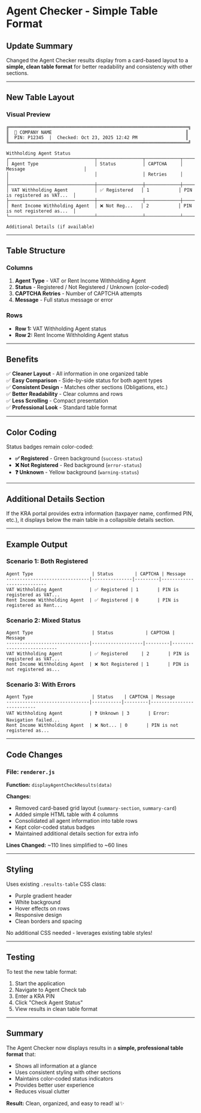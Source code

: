 # Agent Checker - Simple Table Format

## Update Summary

Changed the Agent Checker results display from a card-based layout to a **simple, clean table format** for better readability and consistency with other sections.

---

## New Table Layout

### Visual Preview

```
╔═══════════════════════════════════════════════════════════════════╗
║  🏢 COMPANY NAME                                                  ║
║  PIN: P12345  |  Checked: Oct 23, 2025 12:42 PM                  ║
╚═══════════════════════════════════════════════════════════════════╝

Withholding Agent Status
┌────────────────────────────────┬─────────────────┬─────────────┬──────────────────────────────┐
│ Agent Type                     │ Status          │ CAPTCHA     │ Message                      │
│                                │                 │ Retries     │                              │
├────────────────────────────────┼─────────────────┼─────────────┼──────────────────────────────┤
│ VAT Withholding Agent          │ ✅ Registered   │ 1           │ PIN is registered as VAT...  │
├────────────────────────────────┼─────────────────┼─────────────┼──────────────────────────────┤
│ Rent Income Withholding Agent  │ ❌ Not Reg...   │ 2           │ PIN is not registered as...  │
└────────────────────────────────┴─────────────────┴─────────────┴──────────────────────────────┘

Additional Details (if available)
```

---

## Table Structure

### Columns

1. **Agent Type** - VAT or Rent Income Withholding Agent
2. **Status** - Registered / Not Registered / Unknown (color-coded)
3. **CAPTCHA Retries** - Number of CAPTCHA attempts
4. **Message** - Full status message or error

### Rows

- **Row 1:** VAT Withholding Agent status
- **Row 2:** Rent Income Withholding Agent status

---

## Benefits

✅ **Cleaner Layout** - All information in one organized table  
✅ **Easy Comparison** - Side-by-side status for both agent types  
✅ **Consistent Design** - Matches other sections (Obligations, etc.)  
✅ **Better Readability** - Clear columns and rows  
✅ **Less Scrolling** - Compact presentation  
✅ **Professional Look** - Standard table format  

---

## Color Coding

Status badges remain color-coded:

- **✅ Registered** - Green background (`success-status`)
- **❌ Not Registered** - Red background (`error-status`)
- **❓ Unknown** - Yellow background (`warning-status`)

---

## Additional Details Section

If the KRA portal provides extra information (taxpayer name, confirmed PIN, etc.), it displays below the main table in a collapsible details section.

---

## Example Output

### Scenario 1: Both Registered

```
Agent Type                      | Status        | CAPTCHA | Message
-------------------------------|---------------|---------|---------------------------
VAT Withholding Agent          | ✅ Registered | 1       | PIN is registered as VAT...
Rent Income Withholding Agent  | ✅ Registered | 0       | PIN is registered as Rent...
```

### Scenario 2: Mixed Status

```
Agent Type                      | Status            | CAPTCHA | Message
-------------------------------|-------------------|---------|---------------------------
VAT Withholding Agent          | ✅ Registered     | 2       | PIN is registered as VAT...
Rent Income Withholding Agent  | ❌ Not Registered | 1       | PIN is not registered as...
```

### Scenario 3: With Errors

```
Agent Type                      | Status    | CAPTCHA | Message
-------------------------------|-----------|---------|---------------------------
VAT Withholding Agent          | ❓ Unknown | 3       | Error: Navigation failed...
Rent Income Withholding Agent  | ❌ Not... | 0       | PIN is not registered as...
```

---

## Code Changes

### File: `renderer.js`

**Function:** `displayAgentCheckResults(data)`

**Changes:**
- Removed card-based grid layout (`summary-section`, `summary-card`)
- Added simple HTML table with 4 columns
- Consolidated all agent information into table rows
- Kept color-coded status badges
- Maintained additional details section for extra info

**Lines Changed:** ~110 lines simplified to ~60 lines

---

## Styling

Uses existing `.results-table` CSS class:
- Purple gradient header
- White background
- Hover effects on rows
- Responsive design
- Clean borders and spacing

No additional CSS needed - leverages existing table styles!

---

## Testing

To test the new table format:

1. Start the application
2. Navigate to Agent Check tab
3. Enter a KRA PIN
4. Click "Check Agent Status"
5. View results in clean table format

---

## Summary

The Agent Checker now displays results in a **simple, professional table format** that:
- Shows all information at a glance
- Uses consistent styling with other sections
- Maintains color-coded status indicators
- Provides better user experience
- Reduces visual clutter

**Result:** Clean, organized, and easy to read! 📊✨
